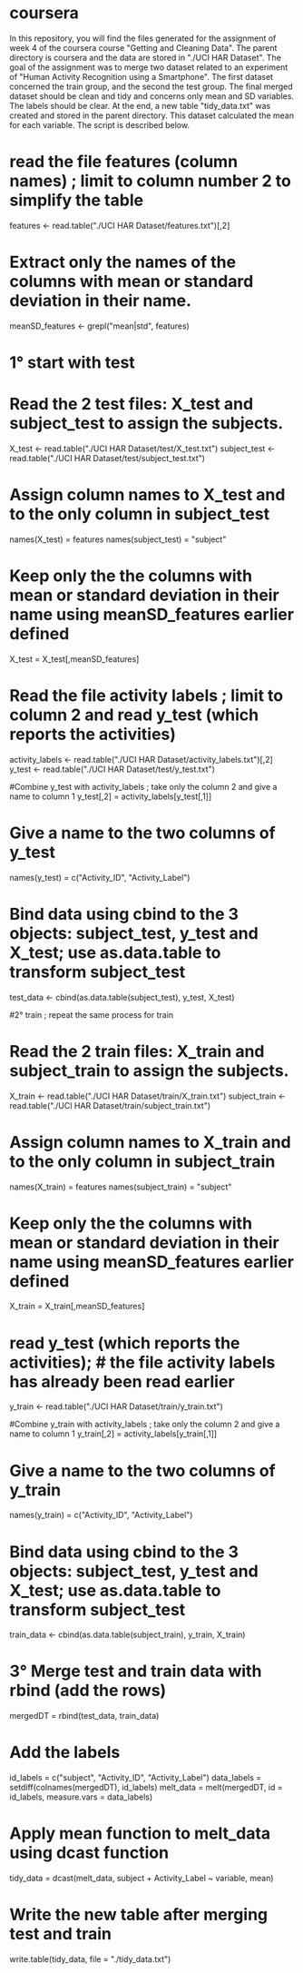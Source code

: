 # coursera
In this repository, you will find the files generated for the assignment of week 4 of the coursera course "Getting and Cleaning Data". The parent directory is coursera and the data are stored in "./UCI HAR Dataset".
The goal of the assignment was to merge two dataset related to an experiment of "Human Activity Recognition using a Smartphone". The first dataset concerned the train group, and the second the test group. The final merged dataset should be clean and tidy and  concerns only mean and SD variables. The labels should be clear.
At the end, a new table "tidy_data.txt" was created and stored in the parent directory. This dataset calculated the mean for each variable.
The script is described below.


# read the file features (column names) ; limit to column number 2 to simplify the table
features <- read.table("./UCI HAR Dataset/features.txt")[,2]

# Extract only the names of the columns with mean or standard deviation in their name.
meanSD_features <- grepl("mean|std", features)

# 1° start with test
# Read the 2 test files: X_test and subject_test to assign the subjects.
X_test <- read.table("./UCI HAR Dataset/test/X_test.txt")
subject_test <- read.table("./UCI HAR Dataset/test/subject_test.txt")

# Assign column names to X_test and to the only column in subject_test
names(X_test) = features
names(subject_test) = "subject"

# Keep only the the columns with mean or standard deviation in their name using meanSD_features earlier defined
X_test = X_test[,meanSD_features]

# Read the file activity labels ; limit to column 2 and read y_test (which reports the activities)
activity_labels <- read.table("./UCI HAR Dataset/activity_labels.txt")[,2]
y_test <- read.table("./UCI HAR Dataset/test/y_test.txt")

#Combine y_test with activity_labels ; take only the column 2 and give a name to column 1
y_test[,2] = activity_labels[y_test[,1]]

# Give a name to the two columns of y_test
names(y_test) = c("Activity_ID", "Activity_Label")

# Bind data using cbind to the 3 objects: subject_test, y_test and X_test; use as.data.table to transform subject_test
test_data <- cbind(as.data.table(subject_test), y_test, X_test)

#2° train ; repeat the same process for train
# Read the 2 train files: X_train and subject_train to assign the subjects.
X_train <- read.table("./UCI HAR Dataset/train/X_train.txt")
subject_train <- read.table("./UCI HAR Dataset/train/subject_train.txt")

# Assign column names to X_train and to the only column in subject_train
names(X_train) = features
names(subject_train) = "subject"

# Keep only the the columns with mean or standard deviation in their name using meanSD_features earlier defined
X_train = X_train[,meanSD_features]

# read y_test (which reports the activities); # the file activity labels has already been read earlier
y_train <- read.table("./UCI HAR Dataset/train/y_train.txt")

#Combine y_train with activity_labels ; take only the column 2 and give a name to column 1
y_train[,2] = activity_labels[y_train[,1]]

# Give a name to the two columns of y_train
names(y_train) = c("Activity_ID", "Activity_Label")

# Bind data using cbind to the 3 objects: subject_test, y_test and X_test; use as.data.table to transform subject_test
train_data <- cbind(as.data.table(subject_train), y_train, X_train)

# 3° Merge test and train data with rbind (add the rows)
mergedDT = rbind(test_data, train_data)

# Add the labels
id_labels = c("subject", "Activity_ID", "Activity_Label")
data_labels = setdiff(colnames(mergedDT), id_labels)
melt_data = melt(mergedDT, id = id_labels, measure.vars = data_labels)

# Apply mean function to melt_data using dcast function
tidy_data = dcast(melt_data, subject + Activity_Label ~ variable, mean)

# Write the new table after merging test and train
write.table(tidy_data, file = "./tidy_data.txt")
